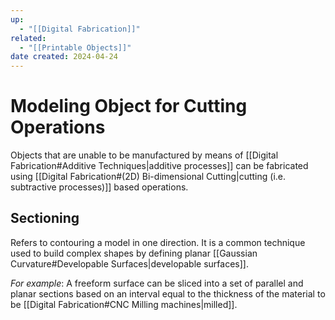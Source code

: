 ```yaml
---
up:
  - "[[Digital Fabrication]]"
related:
  - "[[Printable Objects]]"
date created: 2024-04-24
---
```

# Modeling Object for Cutting Operations
Objects that are unable to be manufactured by means of [[Digital Fabrication#Additive Techniques|additive processes]] can be fabricated using [[Digital Fabrication#(2D) Bi-dimensional Cutting|cutting (i.e. subtractive processes)]] based operations.
## Sectioning
Refers to contouring a model in one direction.
It is a common technique used to build complex shapes by defining planar [[Gaussian Curvature#Developable Surfaces|developable surfaces]].
	
*For example*: A freeform surface can be sliced into a set of parallel and planar sections based on an interval equal to the thickness of the material to be [[Digital Fabrication#CNC Milling machines|milled]].